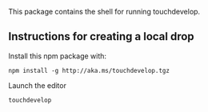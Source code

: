 This package contains the shell for running touchdevelop.

## Instructions for creating a local drop

Install this npm package with:

    npm install -g http://aka.ms/touchdevelop.tgz

Launch the editor

    touchdevelop

